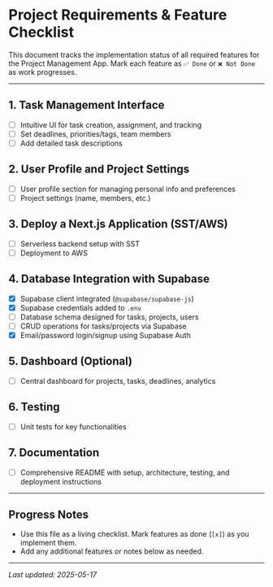 # Project Requirements & Feature Checklist

This document tracks the implementation status of all required features for the Project Management App. Mark each feature as `✅ Done` or `❌ Not Done` as work progresses.

---

## 1. Task Management Interface
- [ ] Intuitive UI for task creation, assignment, and tracking
- [ ] Set deadlines, priorities/tags, team members
- [ ] Add detailed task descriptions

## 2. User Profile and Project Settings
- [ ] User profile section for managing personal info and preferences
- [ ] Project settings (name, members, etc.)

## 3. Deploy a Next.js Application (SST/AWS)
- [ ] Serverless backend setup with SST
- [ ] Deployment to AWS

## 4. Database Integration with Supabase
- [x] Supabase client integrated (`@supabase/supabase-js`)
- [x] Supabase credentials added to `.env`
- [ ] Database schema designed for tasks, projects, users
- [ ] CRUD operations for tasks/projects via Supabase
- [x] Email/password login/signup using Supabase Auth

## 5. Dashboard (Optional)
- [ ] Central dashboard for projects, tasks, deadlines, analytics

## 6. Testing
- [ ] Unit tests for key functionalities

## 7. Documentation
- [ ] Comprehensive README with setup, architecture, testing, and deployment instructions

---

## Progress Notes
- Use this file as a living checklist. Mark features as done (`[x]`) as you implement them.
- Add any additional features or notes below as needed.

---

*Last updated: 2025-05-17*
